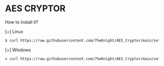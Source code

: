 # AES CRYPTOR
How to install it?

[+] Linux
```bash
$ curl https://raw.githubusercontent.com/7heKnight/AES_Cryptor/main/setup.py|python3
```
[+] Windows
```bat
> curl https://raw.githubusercontent.com/7heKnight/AES_Cryptor/main/setup.py|python
```
